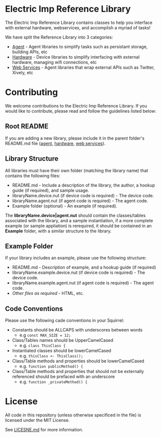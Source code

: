 Electric Imp Reference Library
==============================
The Electric Imp Reference Library contains classes to help you interface with external hardware, webservices, and accomplish a myriad of tasks!

We have split the Reference Library into 3 categories:

- [Agent](/agent) - Agent libraries to simplify tasks such as persistant storage, building APIs, etc
- [Hardware](/hardware) - Device libraries to simplify interfacing with external hardware, managing wifi connections, etc
- [Web Services](/webservices) - Agent libraries that wrap external APIs such as Twitter, Xively, etc

Contributing
============
We welcome contributions to the Electric Imp Reference Library. If you would like to contribute, please read and follow the guidelines listed below:

Root README
-----------
If you are adding a new library, please include it in the parent folder's README.md file ([agent](/agent/README.md), [hardware](/hardware/README.md), [web services](/webservices/README.md)).

Library Structure
-----------------
All libraries must have their own folder (matching the library name) that contains the following files:

- README.md - Include a description of the library, the author, a hookup guide (if required), and sample usage. 
- libraryName.device.nut (if device code is required) - The device code.
- libraryName.agent.nut (if agent code is required) - The agent code.
- Example folder (optional) - An example (if required).

The **libraryName.device|agent.nut** should contain the classes/tables associated with the library, and a sample instantiation, if a more complete example (or sample appliation) is rerequired, it should be contained in an **Example** folder, with a similar structure to the library. 

Example Folder
--------------
If your library includes an example, please use the following structure:

- README.md - Description of example, and a hookup guide (if required)
- libraryName.example.device.nut (if device code is required) - The device code.
- libraryName.example.agent.nut (if agent code is required) - The agent code.
- *Other files as required* - HTML, etc.

Code Conventions
----------------
Please use the following cade conventions in your Squirrel:

- Constants should be ALLCAPS with underscores between words 
  - e.g ```const MAX_SIZE = 12;```
- Class/Tables names should be UpperCamelCased 
  - e.g. ```class ThisClass {```
- Instantiated classes should be lowerCamelCased 
  - e.g. ```thisClass <- ThisClass();```
- Class/Table methods and properties should be lowerCamelCased
  - e.g. ```function publicMethod() {```
- Class/Table methods and properties that should not be externally referenced should be prefaced with an underscore 
  - e.g. ```function _privateMethod() {```


License
=======
All code in this repository (unless otherwise specificed in the file) is licensed under the MIT License.

See [LICESNE.md](/LICENSE.md) for more information.

